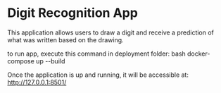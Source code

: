 # Digit Recognition App

This application allows users to draw a digit and receive a prediction of what was written based on the drawing.

to run app, execute this command in deployment folder:
bash
   docker-compose up --build

Once the application is up and running, it will be accessible at:
   http://127.0.0.1:8501/
